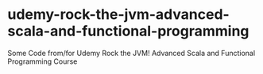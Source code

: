 # udemy-rock-the-jvm-advanced-scala-and-functional-programming
Some Code from/for Udemy Rock the JVM! Advanced Scala and Functional Programming Course
